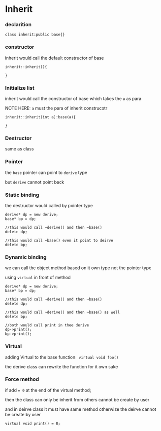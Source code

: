 # Inherit

### declarition
```
class inherit:public base{}
```

### constructor

inherit would call the default constructor of base

```
inherit::inherit(){
 
}
```

### Initialize list

inherit would call the constructor of base which takes the `a` as para

NOTE HERE: `a` must the para of inherit construcotr

```
inherit::inherit(int a):base(a){
  
}
```

### Destructor

same as class

### Pointer

the `base` pointer can point to `derive` type

but `derive` cannot point back

### Static binding

the destructor would called by pointer type

```
derive* dp = new derive;
base* bp = dp;

//this would call ~derive() and then ~base()
delete dp;

//this would call ~base() even it point to deirve
delete bp;
```

### Dynamic binding

we can call the object method based on it own type not the pointer type

using `virtual` in front of method

```
derive* dp = new derive;
base* bp = dp;

//this would call ~derive() and then ~base()
delete dp;

//this would call ~derive() and then ~base() as well
delete bp;

//both would call print in thee derive
dp->print();
bp->print();
```

### Virtual 

adding Virtual to the base function ` virtual void foo()`

the derive class can rewrite the function for it own sake

### Force method

if add `= 0` at the end of the virtual method;

then the class can only be inherit from others cannot be create by user

and in deirve class it must have same method otherwize the deirve cannot be create by user 

```
virtual void print() = 0;
```




